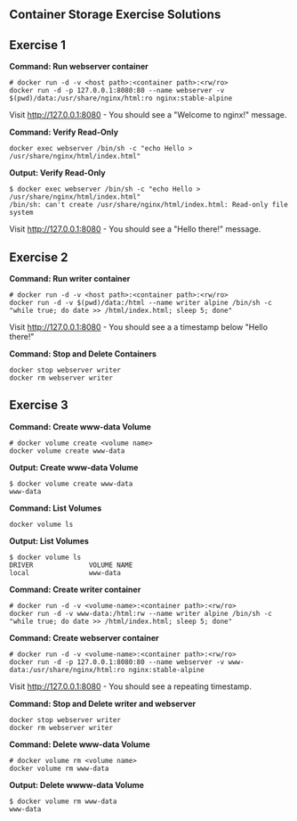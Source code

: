 ## Container Storage Exercise Solutions

## Exercise 1

**Command: Run webserver container**
```
# docker run -d -v <host path>:<container path>:<rw/ro>
docker run -d -p 127.0.0.1:8080:80 --name webserver -v $(pwd)/data:/usr/share/nginx/html:ro nginx:stable-alpine
```

Visit http://127.0.0.1:8080 - You should see a "Welcome to nginx!" message.

**Command: Verify Read-Only**
```
docker exec webserver /bin/sh -c "echo Hello > /usr/share/nginx/html/index.html"
```

**Output: Verify Read-Only**
```
$ docker exec webserver /bin/sh -c "echo Hello > /usr/share/nginx/html/index.html"
/bin/sh: can't create /usr/share/nginx/html/index.html: Read-only file system
```

Visit http://127.0.0.1:8080 - You should see a "Hello there!" message.


## Exercise 2

**Command: Run writer container**
```
# docker run -d -v <host path>:<container path>:<rw/ro>
docker run -d -v $(pwd)/data:/html --name writer alpine /bin/sh -c "while true; do date >> /html/index.html; sleep 5; done"
```
Visit http://127.0.0.1:8080 - You should see a a timestamp below "Hello there!"

**Command: Stop and Delete Containers**
```
docker stop webserver writer
docker rm webserver writer
```

## Exercise 3

**Command: Create www-data Volume**
```
# docker volume create <volume name>
docker volume create www-data
```

**Output: Create www-data Volume**
```
$ docker volume create www-data
www-data
```

**Command: List Volumes**
```
docker volume ls
```

**Output: List Volumes**
```
$ docker volume ls
DRIVER              VOLUME NAME
local               www-data
```

**Command: Create writer container**
```
# docker run -d -v <volume-name>:<container path>:<rw/ro>
docker run -d -v www-data:/html:rw --name writer alpine /bin/sh -c "while true; do date >> /html/index.html; sleep 5; done"
```

**Command: Create webserver container**
```
# docker run -d -v <volume-name>:<container path>:<rw/ro>
docker run -d -p 127.0.0.1:8080:80 --name webserver -v www-data:/usr/share/nginx/html:ro nginx:stable-alpine
```

Visit http://127.0.0.1:8080 - You should see a repeating timestamp.


**Command: Stop and Delete writer and webserver**
```
docker stop webserver writer
docker rm webserver writer
```

**Command: Delete www-data Volume**
```
# docker volume rm <volume name>
docker volume rm www-data
```

**Output: Delete wwww-data Volume**
```
$ docker volume rm www-data
www-data
```